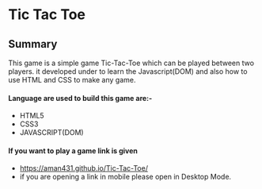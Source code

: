 # Tic Tac Toe 

## **Summary**<br />
This game is a simple game Tic-Tac-Toe which can be played between two players. it developed under to learn the Javascript(DOM) and also how to use HTML and CSS to make any game.

#### **Language are used to build this game are:-**
* HTML5
* CSS3
* JAVASCRIPT(DOM)

#### If you want to play a game  link is given<br />
* https://aman431.github.io/Tic-Tac-Toe/<br />
* if you are opening a link in mobile please open in Desktop Mode.
